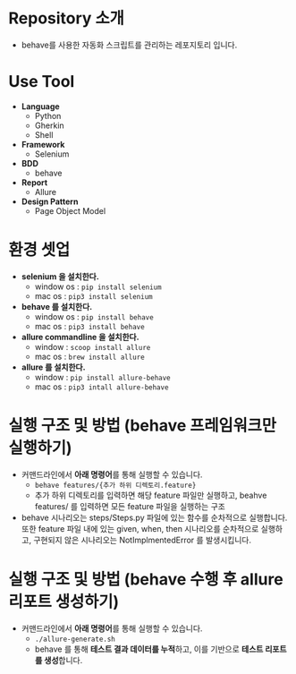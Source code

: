 # Repository 소개
- behave를 사용한 자동화 스크립트를 관리하는 레포지토리 입니다.

# Use Tool
- **Language**
  - Python
  - Gherkin
  - Shell
- **Framework**
  - Selenium
- **BDD**
  - behave
- **Report**
  - Allure
- **Design Pattern**
  - Page Object Model

# 환경 셋업
- **selenium 을 설치한다.**
  - window os : ```pip install selenium```
  - mac os : ```pip3 install selenium```
- **behave 를 설치한다.**
  - window os : ```pip install behave```
  - mac os : ```pip3 install behave```
- **allure commandline 을 설치한다.**
  - window : ```scoop install allure```
  - mac os : ```brew install allure```
- **allure 를 설치한다.**
  - window : ```pip install allure-behave```
  - mac os : ```pip3 intall allure-behave```
    
# 실행 구조 및 방법 (behave 프레임워크만 실행하기)
- 커맨드라인에서 **아래 명령어**를 통해 실행할 수 있습니다.
  - ```behave features/{추가 하위 디렉토리.feature}```
  - 추가 하위 디렉토리를 입력하면 해당 feature 파일만 실행하고, beahve features/ 를 입력하면 모든 feature 파일을 실행하는 구조
- behave 시나리오는 steps/Steps.py 파일에 있는 함수를 순차적으로 실행합니다. 또한 feature 파일 내에 있는 given, when, then 시나리오를 순차적으로 실행하고, 구현되지 않은 시나리오는 NotImplmentedError 를 발생시킵니다.

# 실행 구조 및 방법 (behave 수행 후 allure 리포트 생성하기)
- 커맨드라인에서 **아래 명령어**를 통해 실행할 수 있습니다.
  - ```./allure-generate.sh```
  - behave 를 통해 **테스트 결과 데이터를 누적**하고, 이를 기반으로 **테스트 리포트를 생성**합니다.
